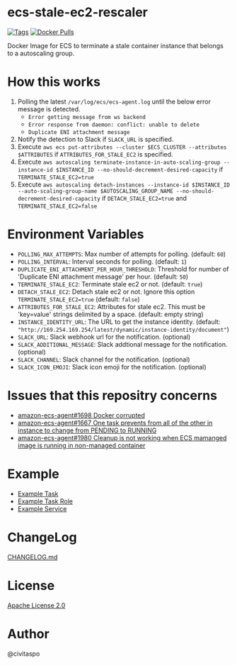 # ecs-stale-ec2-rescaler

[![Tags](https://img.shields.io/github/tag/civitaspo/ecs-stale-ec2-rescaler.svg?style=flat-square)](https://github.com/civitaspo/ecs-stale-ec2-rescaler/tags)
[![Docker Pulls](https://img.shields.io/docker/pulls/civitaspo/ecs-stale-ec2-rescaler.svg?style=flat-square)](https://hub.docker.com/r/civitaspo/ecs-stale-ec2-rescaler)

Docker Image for ECS to terminate a stale container instance that belongs to a autoscaling group.

# How this works

1. Polling the latest `/var/log/ecs/ecs-agent.log` until the below error message is detected.
    - `Error getting message from ws backend`
    - `Error response from daemon: conflict: unable to delete`
    - `Duplicate ENI attachment message`
1. Notify the detection to Slack if `SLACK_URL` is specified.
1. Execute `aws ecs put-attributes --cluster $ECS_CLUSTER --attributes $ATTRIBUTES` if `ATTRIBUTES_FOR_STALE_EC2` is specified.
1. Execute `aws autoscaling terminate-instance-in-auto-scaling-group --instance-id $INSTANCE_ID --no-should-decrement-desired-capacity` if `TERMINATE_STALE_EC2=true`
1. Execute `aws autoscaling detach-instances --instance-id $INSTANCE_ID --auto-scaling-group-name $AUTOSCALING_GROUP_NAME --no-should-decrement-desired-capacity` if `DETACH_STALE_EC2=true` and `TERMINATE_STALE_EC2=false` 

# Environment Variables

- `POLLING_MAX_ATTEMPTS`: Max number of attempts for polling. (default: `60`)
- `POLLING_INTERVAL`: Interval seconds for polling. (default: `1`)
- `DUPLICATE_ENI_ATTACHMENT_PER_HOUR_THRESHOLD`: Threshold for number of 'Duplicate ENI attachment message' per hour. (default: `50`)
- `TERMINATE_STALE_EC2`: Terminate stale ec2 or not. (default: `true`)
- `DETACH_STALE_EC2`: Detach stale ec2 or not. Ignore this option `TERMINATE_STALE_EC2=true` (default: `false`) 
- `ATTRIBUTES_FOR_STALE_EC2`: Attributes for stale ec2. This must be 'key=value' strings delimited by a space. (default: empty string)
- `INSTANCE_IDENTITY_URL`: The URL to get the instance identity. (default: `"http://169.254.169.254/latest/dynamic/instance-identity/document"`)
- `SLACK_URL`: Slack webhook url for the notification. (optional)
- `SLACK_ADDITIONAL_MESSAGE`: Slack addtional message for the notification. (optional)
- `SLACK_CHANNEL`: Slack channel for the notification. (optional)
- `SLACK_ICON_EMOJI`: Slack icon emoji for the notification. (optional)

# Issues that this repositry concerns

- [amazon-ecs-agent#1698 Docker corrupted](https://github.com/aws/amazon-ecs-agent/issues/1698)
- [amazon-ecs-agent#1667 One task prevents from all of the other in instance to change from PENDING to RUNNING](https://github.com/aws/amazon-ecs-agent/issues/1667)
- [amazon-ecs-agent#1980 Cleanup is not working when ECS mamanged image is running in non-managed container](https://github.com/aws/amazon-ecs-agent/issues/1980)

# Example

- [Example Task](./example/ecs-task-cli-input.json)
- [Example Task Role](./example/ecs-task-role.json)
- [Example Service](./example/ecs-service-cli-input.json)

# ChangeLog

[CHANGELOG.md](./CHANGELOG.md)

# License

[Apache License 2.0](./LICENSE.txt)

# Author

@civitaspo


